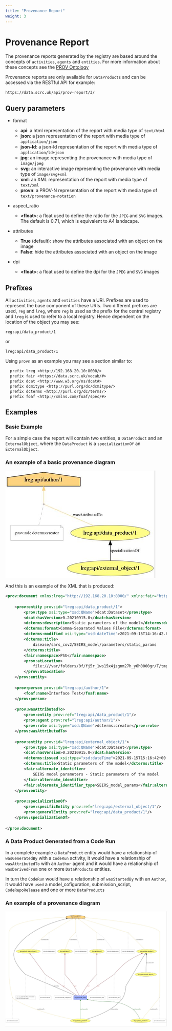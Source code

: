 ```yaml
---
title: "Provenance Report"
weight: 3
---
```


# Provenance Report

The provenance reports generated by the registry are based around the concepts
of `activities`, `agents` and `entities`. For more information about these
concepts see the [PROV Ontology](https://www.w3.org/TR/prov-o/)

Provenance reports are only available for `DataProducts` and can be accessed via
the RESTful API for example:

```
https://data.scrc.uk/api/prov-report/3/
```

## Query parameters
 
* format

  * **api**: a html representation of the report with media type of `text/html`
  * **json**: a json representation of the report with media type of
`application/json`
  * **json-ld**: a json-ld representation of the report with media type of
`application/ld+json`
  * **jpg**: an image representing the provenance with media type of
`image/jpeg`
  * **svg**: an interactive image representing the provenance with media type of
`image/svg+xml`
  * **xml**: an XML representation of the report with media type of `text/xml`
  * **provn**: a PROV-N representation of the report with media type of
`text/provenance-notation`

* aspect_ratio

  * **\<float>**: a float used to define the ratio for the `JPEG` and
    `SVG` images. The default is 0.71, which is equivalent to A4 landscape.

* attributes

  * **True** (default): show the attributes associated with an object on the image
  * **False**: hide the attributes associated with an object on the image

* dpi

    * **\<float>**: a float used to define the dpi for the `JPEG` and `SVG` images

## Prefixes

All `activities`, `agents` and `entities` have a URI. Prefixes are used to
represent the base component of these URIs. Two different prefixes are used,
`reg` and `lreg`, where `reg` is used as the prefix for the central registry and
`lreg` is used to refer to a local registry. Hence dependent on the location of
the object you may see:

```
reg:api/data_product/1
```

or

```
lreg:api/data_product/1
```

Using `provn` as an example you may see a section similar to:

```
  prefix lreg <http://192.168.20.10:8000/>
  prefix fair <https://data.scrc.uk/vocab/#>
  prefix dcat <http://www.w3.org/ns/dcat#>
  prefix dcmitype <http://purl.org/dc/dcmitype/>
  prefix dcterms <http://purl.org/dc/terms/>
  prefix foaf <http://xmlns.com/foaf/spec/#>
```

## Examples

### Basic Example

For a simple case the report will contain two entities, a `DataProduct` and
an `ExternalObject`, where the `DataProduct` is a `specializationOf` an
`ExternalObject`.

### An example of a basic provenance diagram

![](prov_example_1.jpeg)

And this is an example of the XML that is produced:

```xml
<prov:document xmlns:lreg="http://192.168.20.10:8000/" xmlns:fair="https://data.scrc.uk/vocab/#" xmlns:dcat="http://www.w3.org/ns/dcat#" xmlns:dcmitype="http://purl.org/dc/dcmitype/" xmlns:dcterms="http://purl.org/dc/terms/" xmlns:foaf="http://xmlns.com/foaf/spec/#" xmlns:prov="http://www.w3.org/ns/prov#" xmlns:xsd="http://www.w3.org/2001/XMLSchema" xmlns:xsi="http://www.w3.org/2001/XMLSchema-instance">

    <prov:entity prov:id="lreg:api/data_product/1">
        <prov:type xsi:type="xsd:QName">dcat:Dataset</prov:type>
        <dcat:hasVersion>0.20210915.0</dcat:hasVersion>
        <dcterms:description>Static parameters of the model</dcterms:description>
        <dcterms:format>Comma-Separated Values File</dcterms:format>
        <dcterms:modified xsi:type="xsd:dateTime">2021-09-15T14:16:42.899768+00:00</dcterms:modified>
        <dcterms:title>
            disease/sars_cov2/SEIRS_model/parameters/static_params
        </dcterms:title>
        <fair:namespace>PSU</fair:namespace>
        <prov:atLocation>
            file:///var/folders/0f/fj5r_1ws15x4jzgnm27h_y6h0000gr/T/tmpukqzlyig/data_store//PSU/disease/sars_cov2/SEIRS_model/parameters/static_params/0.20210915.0.csv
        </prov:atLocation>
    </prov:entity>

    <prov:person prov:id="lreg:api/author/1">
        <foaf:name>Interface Test</foaf:name>
    </prov:person>

    <prov:wasAttributedTo>
        <prov:entity prov:ref="lreg:api/data_product/1"/>
        <prov:agent prov:ref="lreg:api/author/1"/>
        <prov:role xsi:type="xsd:QName">dcterms:creator</prov:role>
    </prov:wasAttributedTo>
    
    <prov:entity prov:id="lreg:api/external_object/1">
        <prov:type xsi:type="xsd:QName">dcat:Dataset</prov:type>
        <dcat:hasVersion>0.20210915.0</dcat:hasVersion>
        <dcterms:issued xsi:type="xsd:dateTime">2021-09-15T15:16:42+00:00</dcterms:issued>
        <dcterms:title>Static parameters of the model</dcterms:title>
        <fair:alternate_identifier>
            SEIRS model parameters - Static parameters of the model
        </fair:alternate_identifier>
        <fair:alternate_identifier_type>SEIRS_model_params</fair:alternate_identifier_type>
    </prov:entity>

    <prov:specializationOf>
        <prov:specificEntity prov:ref="lreg:api/external_object/1"/>
        <prov:generalEntity prov:ref="lreg:api/data_product/1"/>
    </prov:specializationOf>

</prov:document>
```

### A Data Product Generated from a Code Run

In a complete example a `DataProduct` entity would have a relationship of
`wasGeneratedBy` with a `CodeRun` activity, it would have a relationship of
`wasAttributedTo` with an `Author` agent and it would have a relationship of
`wasDerivedFrom` one or more `DataProducts` entities.

In turn the `CodeRun` would have a relationship of `wasStartedBy` with an
`Author`, it would have `used` a model_cofiguration, submission_script,
`CodeRepoRelease` and one or more `DataProducts`

### An example of a provenance diagram
![](prov_example_2.jpeg)